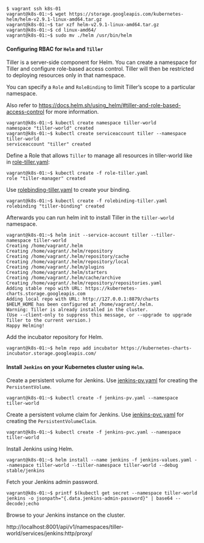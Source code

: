 ```
$ vagrant ssh k8s-01
vagrant@k8s-01:~$ wget https://storage.googleapis.com/kubernetes-helm/helm-v2.9.1-linux-amd64.tar.gz
vagrant@k8s-01:~$ tar xzf helm-v2.9.1-linux-amd64.tar.gz
vagrant@k8s-01:~$ cd linux-amd64/
vagrant@k8s-01:~$ sudo mv ./helm /usr/bin/helm
```

#### Configuring RBAC for `Helm` and `Tiller`

Tiller is a server-side component for Helm. You can create a namespace for Tiller and configure role-based access control. Tiller will then be restricted to deploying resources only in that namespace.

You can specify a `Role` and `RoleBinding` to limit Tiller’s scope to a particular namespace.

Also refer to https://docs.helm.sh/using_helm/#tiller-and-role-based-access-control for more information.

```
vagrant@k8s-01:~$ kubectl create namespace tiller-world
namespace "tiller-world" created
vagrant@k8s-01:~$ kubectl create serviceaccount tiller --namespace tiller-world
serviceaccount "tiller" created
```

Define a Role that allows `Tiller` to manage all resources in tiller-world like in [role-tiller.yaml](helm/role-tiller.yaml):

```
vagrant@k8s-01:~$ kubectl create -f role-tiller.yaml
role "tiller-manager" created
```

Use [rolebinding-tiller.yaml](helm/rolebinding-tiller.yaml) to create your binding.

```
vagrant@k8s-01:~$ kubectl create -f rolebinding-tiller.yaml
rolebinding "tiller-binding" created
```

Afterwards you can run helm init to install Tiller in the `tiller-world` namespace.

```
vagrant@k8s-01:~$ helm init --service-account tiller --tiller-namespace tiller-world
Creating /home/vagrant/.helm
Creating /home/vagrant/.helm/repository
Creating /home/vagrant/.helm/repository/cache
Creating /home/vagrant/.helm/repository/local
Creating /home/vagrant/.helm/plugins
Creating /home/vagrant/.helm/starters
Creating /home/vagrant/.helm/cache/archive
Creating /home/vagrant/.helm/repository/repositories.yaml
Adding stable repo with URL: https://kubernetes-charts.storage.googleapis.com
Adding local repo with URL: http://127.0.0.1:8879/charts
$HELM_HOME has been configured at /home/vagrant/.helm.
Warning: Tiller is already installed in the cluster.
(Use --client-only to suppress this message, or --upgrade to upgrade Tiller to the current version.)
Happy Helming!
```

Add the incubator repository for Helm.

```
vagrant@k8s-01:~$ helm repo add incubator https://kubernetes-charts-incubator.storage.googleapis.com/
```

#### Install `Jenkins` on your Kubernetes cluster using `Helm`.

Create a persistent volume for Jenkins. Use [jenkins-pv.yaml](jenkins/jenkins-pv.yaml) for creating the `PersistentVolume`.

```
vagrant@k8s-01:~$ kubectl create -f jenkins-pv.yaml --namespace tiller-world
```

Create a persistent volume claim for Jenkins. Use [jenkins-pvc.yaml](jenkins/jenkins-pvc.yaml) for creating the `PersistentVolumeClaim`.

```
vagrant@k8s-01:~$ kubectl create -f jenkins-pvc.yaml --namespace tiller-world
```

Install Jenkins using Helm.

```
vagrant@k8s-01:~$ helm install --name jenkins -f jenkins-values.yaml --namespace tiller-world --tiller-namespace tiller-world --debug stable/jenkins
```

Fetch your Jenkins admin password.

```
vagrant@k8s-01:~$ printf $(kubectl get secret --namespace tiller-world jenkins -o jsonpath="{.data.jenkins-admin-password}" | base64 --decode);echo
```

Browse to your Jenkins instance on the cluster.

http://localhost:8001/api/v1/namespaces/tiller-world/services/jenkins:http/proxy/
